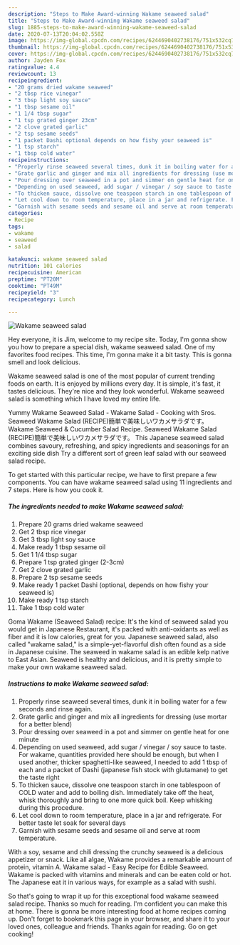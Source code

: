 ```yaml
---
description: "Steps to Make Award-winning Wakame seaweed salad"
title: "Steps to Make Award-winning Wakame seaweed salad"
slug: 1885-steps-to-make-award-winning-wakame-seaweed-salad
date: 2020-07-13T20:04:02.558Z
image: https://img-global.cpcdn.com/recipes/6244690402738176/751x532cq70/wakame-seaweed-salad-recipe-main-photo.jpg
thumbnail: https://img-global.cpcdn.com/recipes/6244690402738176/751x532cq70/wakame-seaweed-salad-recipe-main-photo.jpg
cover: https://img-global.cpcdn.com/recipes/6244690402738176/751x532cq70/wakame-seaweed-salad-recipe-main-photo.jpg
author: Jayden Fox
ratingvalue: 4.4
reviewcount: 13
recipeingredient:
- "20 grams dried wakame seaweed"
- "2 tbsp rice vinegar"
- "3 tbsp light soy sauce"
- "1 tbsp sesame oil"
- "1 1/4 tbsp sugar"
- "1 tsp grated ginger 23cm"
- "2 clove grated garlic"
- "2 tsp sesame seeds"
- "1 packet Dashi optional depends on how fishy your seaweed is"
- "1 tsp starch"
- "1 tbsp cold water"
recipeinstructions:
- "Properly rinse seaweed several times, dunk it in boiling water for a few seconds and rinse again."
- "Grate garlic and ginger and mix all ingredients for dressing (use mortar for a better blend)"
- "Pour dressing over seaweed in a pot and simmer on gentle heat for one minute"
- "Depending on used seaweed, add sugar / vinegar / soy sauce to taste. For wakame, quantities provided here should be enough, but when I used another, thicker spaghetti-like seaweed, I needed to add 1 tbsp of each and a packet of Dashi (japanese fish stock with glutamane) to get the taste right"
- "To thicken sauce, dissolve one teaspoon starch in one tablespoon of COLD water and add to boiling dish. Immediately take off the heat, whisk thoroughly and bring to one more quick boil. Keep whisking during this procedure."
- "Let cool down to room temperature, place in a jar and refrigerate. For better taste let soak for several days"
- "Garnish with sesame seeds and sesame oil and serve at room temperature."
categories:
- Recipe
tags:
- wakame
- seaweed
- salad

katakunci: wakame seaweed salad 
nutrition: 101 calories
recipecuisine: American
preptime: "PT20M"
cooktime: "PT49M"
recipeyield: "3"
recipecategory: Lunch

---
```



![Wakame seaweed salad](https://img-global.cpcdn.com/recipes/6244690402738176/751x532cq70/wakame-seaweed-salad-recipe-main-photo.jpg)

Hey everyone, it is Jim, welcome to my recipe site. Today, I'm gonna show you how to prepare a special dish, wakame seaweed salad. One of my favorites food recipes. This time, I'm gonna make it a bit tasty. This is gonna smell and look delicious.

Wakame seaweed salad is one of the most popular of current trending foods on earth. It is enjoyed by millions every day. It is simple, it's fast, it tastes delicious. They're nice and they look wonderful. Wakame seaweed salad is something which I have loved my entire life.

Yummy Wakame Seaweed Salad - Wakame Salad - Cooking with Sros. Seaweed Wakame Salad (RECIPE)簡単で美味しいワカメサラダです。 Wakame Seaweed &amp; Cucumber Salad Recipe. Seaweed Wakame Salad (RECIPE)簡単で美味しいワカメサラダです。 This Japanese seaweed salad combines savoury, refreshing, and spicy ingredients and seasonings for an exciting side dish Try a different sort of green leaf salad with our seaweed salad recipe.


To get started with this particular recipe, we have to first prepare a few components. You can have wakame seaweed salad using 11 ingredients and 7 steps. Here is how you cook it.

<!--inarticleads1-->

##### The ingredients needed to make Wakame seaweed salad:

1. Prepare 20 grams dried wakame seaweed
1. Get 2 tbsp rice vinegar
1. Get 3 tbsp light soy sauce
1. Make ready 1 tbsp sesame oil
1. Get 1 1/4 tbsp sugar
1. Prepare 1 tsp grated ginger (2-3cm)
1. Get 2 clove grated garlic
1. Prepare 2 tsp sesame seeds
1. Make ready 1 packet Dashi (optional, depends on how fishy your seaweed is)
1. Make ready 1 tsp starch
1. Take 1 tbsp cold water


Goma Wakame (Seaweed Salad) recipe: It&#39;s the kind of seaweed salad you would get in Japanese Restaurant, it&#39;s packed with anti-oxidants as well as fiber and it is low calories, great for you. Japanese seaweed salad, also called &#34;wakame salad,&#34; is a simple-yet-flavorful dish often found as a side in Japanese cuisine. The seaweed in wakame salad is an edible kelp native to East Asian. Seaweed is healthy and delicious, and it is pretty simple to make your own wakame seaweed salad. 

<!--inarticleads2-->

##### Instructions to make Wakame seaweed salad:

1. Properly rinse seaweed several times, dunk it in boiling water for a few seconds and rinse again.
1. Grate garlic and ginger and mix all ingredients for dressing (use mortar for a better blend)
1. Pour dressing over seaweed in a pot and simmer on gentle heat for one minute
1. Depending on used seaweed, add sugar / vinegar / soy sauce to taste. For wakame, quantities provided here should be enough, but when I used another, thicker spaghetti-like seaweed, I needed to add 1 tbsp of each and a packet of Dashi (japanese fish stock with glutamane) to get the taste right
1. To thicken sauce, dissolve one teaspoon starch in one tablespoon of COLD water and add to boiling dish. Immediately take off the heat, whisk thoroughly and bring to one more quick boil. Keep whisking during this procedure.
1. Let cool down to room temperature, place in a jar and refrigerate. For better taste let soak for several days
1. Garnish with sesame seeds and sesame oil and serve at room temperature.


With a soy, sesame and chili dressing the crunchy seaweed is a delicious appetizer or snack. Like all algae, Wakame provides a remarkable amount of protein, vitamin A. Wakame salad - Easy Recipe for Edible Seaweed. Wakame is packed with vitamins and minerals and can be eaten cold or hot. The Japanese eat it in various ways, for example as a salad with sushi. 

So that's going to wrap it up for this exceptional food wakame seaweed salad recipe. Thanks so much for reading. I'm confident you can make this at home. There is gonna be more interesting food at home recipes coming up. Don't forget to bookmark this page in your browser, and share it to your loved ones, colleague and friends. Thanks again for reading. Go on get cooking!
